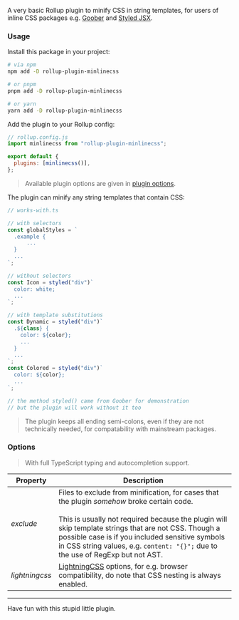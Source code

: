 A very basic Rollup plugin to minify CSS in string templates, for users of
inline CSS packages e.g. [Goober](https://github.com/cristianbote/goober) and
[Styled JSX](https://github.com/vercel/styled-jsx).

### Usage

Install this package in your project:

```bash
# via npm
npm add -D rollup-plugin-minlinecss

# or pnpm
pnpm add -D rollup-plugin-minlinecss

# or yarn
yarn add -D rollup-plugin-minlinecss
```

Add the plugin to your Rollup config:

```js
// rollup.config.js
import minlinecss from "rollup-plugin-minlinecss";

export default {
  plugins: [minlinecss()],
};
```

> Available plugin options are given in [plugin options](#options).

The plugin can minify any string templates that contain CSS:

```ts
// works-with.ts

// with selectors
const globalStyles = `
  .example {
      ...
  }
  ...
`;

// without selectors
const Icon = styled("div")`
  color: white;
  ...
`;

// with template substitutions
const Dynamic = styled("div")`
  .${class} {
    color: ${color};
    ...
  }
  ...
`;
const Colored = styled("div")`
  color: ${color};
  ...
`;

// the method styled() came from Goober for demonstration
// but the plugin will work without it too
```

> The plugin keeps all ending semi-colons, even if they are not technically
> needed, for compatability with mainstream packages.

### Options

> With full TypeScript typing and autocompletion support.

| Property       | Description                                                                                                                                                                                                                                                                                                                                   |
| -------------- | --------------------------------------------------------------------------------------------------------------------------------------------------------------------------------------------------------------------------------------------------------------------------------------------------------------------------------------------- |
| _exclude_      | Files to exclude from minification, for cases that the plugin _somehow_ broke certain code.<br><br>This is usually not required because the plugin will skip template strings that are not CSS. Though a possible case is if you included sensitive symbols in CSS string values, e.g. `content: "{}";` due to the use of RegExp but not AST. |
| _lightningcss_ | [LightningCSS](https://github.com/parcel-bundler/lightningcss) options, for e.g. browser compatibility, do note that CSS nesting is always enabled.                                                                                                                                                                                           |

---

Have fun with this stupid little plugin.
